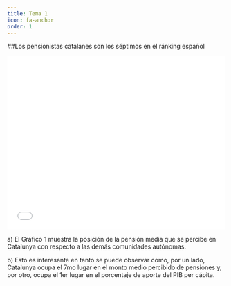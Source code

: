 ```yaml
---
title: Tema 1
icon: fa-anchor
order: 1
---
```



##Los pensionistas catalanes son los séptimos en el ránking español




<iframe id="datawrapper-chart-qdfla" src="//datawrapper.dwcdn.net/qdfla/2/" scrolling="no" frameborder="0" allowtransparency="true" style="width: 0; min-width: 100% !important;" height="400"></iframe><script type="text/javascript">if("undefined"==typeof window.datawrapper)window.datawrapper={};window.datawrapper["qdfla"]={},window.datawrapper["qdfla"].embedDeltas={"100":715,"200":505,"300":461,"400":444,"500":427,"700":400,"800":400,"900":383,"1000":383},window.datawrapper["qdfla"].iframe=document.getElementById("datawrapper-chart-qdfla"),window.datawrapper["qdfla"].iframe.style.height=window.datawrapper["qdfla"].embedDeltas[Math.min(1e3,Math.max(100*Math.floor(window.datawrapper["qdfla"].iframe.offsetWidth/100),100))]+"px",window.addEventListener("message",function(a){if("undefined"!=typeof a.data["datawrapper-height"])for(var b in a.data["datawrapper-height"])if("qdfla"==b)window.datawrapper["qdfla"].iframe.style.height=a.data["datawrapper-height"][b]+"px"});</script>




a) El Gráfico 1 muestra la posición de la pensión media que se percibe en Catalunya con respecto a las demás comunidades autónomas.

b) Esto es interesante en tanto se puede observar como, por un lado, Catalunya ocupa el 7mo lugar en el monto medio percibido de pensiones y, por otro, ocupa el 1er lugar en el porcentaje de aporte del PIB per cápita. 








